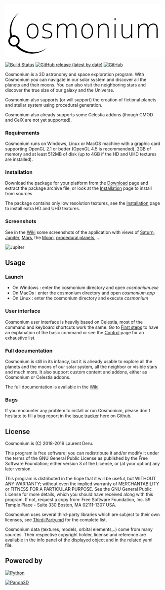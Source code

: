 ![Cosmonium](textures/cosmonium-name.png)

[![Build Status](https://github.com/cosmonium/cosmonium/workflows/build/badge.svg)](https://github.com/cosmonium/cosmonium/actions)
[![GitHub release (latest by date)](https://img.shields.io/github/v/release/cosmonium/cosmonium)](https://github.com/cosmonium/cosmonium/wiki/Download)
[![GitHub](https://img.shields.io/github/license/cosmonium/cosmonium)](https://github.com/cosmonium/cosmonium/blob/master/COPYING.md)

Cosmonium is a 3D astronomy and space exploration program. With Cosmonium you can navigate in our solar system and discover all the planets and their moons. You can also visit the neighboring stars and discover the true size of our galaxy and the Universe.

Cosmonium also supports (or will support) the creation of fictional planets and stellar system using procedural generation.

Cosmonium also already supports some Celestia addons (though CMOD and CelX are not yet supported).

### Requirements

Cosmonium runs on Windows, Linux or MacOS machine with a graphic card supporting OpenGL 2.1 or better (OpenGL 4.5 is recommended), 2GB of memory and at least 512MB of disk (up to 4GB if the HD and UHD textures are installed).

### Installation 

Download the package for your platform from the [Download](https://github.com/cosmonium/cosmonium/wiki/Download) page and extract the package archive file, or look at the  [Installation](https://github.com/cosmonium/cosmonium/wiki/Installation) page to install from sources.

The package contains only low resolution textures, see the [Installation](https://github.com/cosmonium/cosmonium/wiki/Installation) page to install extra HD and UHD textures.

### Screenshots

See in the [Wiki](https://github.com/cosmonium/cosmonium/wiki/Screenshots) some screenshots of the application with views of [Saturn](https://github.com/cosmonium/cosmonium/wiki/Screenshots#rings-of-saturn), [Jupiter](https://github.com/cosmonium/cosmonium/wiki/Screenshots#io-casting-a-shadow-on-jupiter), [Mars](https://github.com/cosmonium/cosmonium/wiki/Screenshots#phobos-over-mars), the [Moon](https://github.com/cosmonium/cosmonium/wiki/Screenshots#moon-crescent), [procedural planets](https://github.com/cosmonium/cosmonium/wiki/Screenshots#procedural-planet), ...

![Jupiter](https://github.com/cosmonium/cosmonium/wiki/screenshots/Io+Jupiter.png)

## Usage

### Launch

* On Windows : enter the cosmonium directory and open *cosmonium.exe*
* On MacOs : enter the cosmonium directory and open *cosmonium.app*
* On Linux : enter the cosmonium directory and execute *cosmonium*

### User interface

Cosmonium user interface is heavily based on Celestia, most of the command and keyboard shortcuts work the same. Go to [First steps](https://github.com/cosmonium/cosmonium/wiki/First-steps) to have an explanation of the basic command or see the [Control](https://github.com/cosmonium/cosmonium/wiki/Control) page for an exhaustive list.

### Full documentation

Cosmonium is still in its infancy, but it is already usable to explore all the planets and the moons of our solar system, all the neighbor or visible stars and much more. It also support custom content and addons, either as Cosmonium or Celestia addons.

The full documentation is available in the [Wiki](https://github.com/cosmonium/cosmonium/wiki)

### Bugs

If you encounter any problem to install or run Cosmonium, please don't hesitate to fill a bug report in the [issue tracker](https://github.com/cosmonium/cosmonium/issues) here on Github.

## License 

Cosmonium is (C) 2018-2019 Laurent Deru.

This program is free software; you can redistribute it and/or modify it under the terms of the GNU General Public License as published by the Free Software Foundation; either version 3 of the License, or (at your option) any later version.

This program is distributed in the hope that it will be useful, but WITHOUT ANY WARRANTY; without even the implied warranty of MERCHANTABILITY or FITNESS FOR A PARTICULAR PURPOSE. See the GNU General Public License for more details, which you should have received along with this program. If not, request a copy from: Free Software Foundation, Inc. 59 Temple Place - Suite 330 Boston, MA 02111-1307 USA.

Cosmonium uses several third-party libraries which are subject to their own licenses,  see [Third-Party.md](Third-Party.md) for the complete list.

Cosmonium data (textures, models, orbital elements,..) come from many sources. Their respective copyright holder, license and reference are available in the info panel of the displayed object and in the related yaml file.

## Powered by

[![Python](https://github.com/cosmonium/cosmonium/wiki/images/python-powered-w-200x80.png)](http://www.python.org)

[![Panda3D](https://github.com/cosmonium/cosmonium/wiki/images/panda3d_logo.png)](http://www.panda3d.org)

